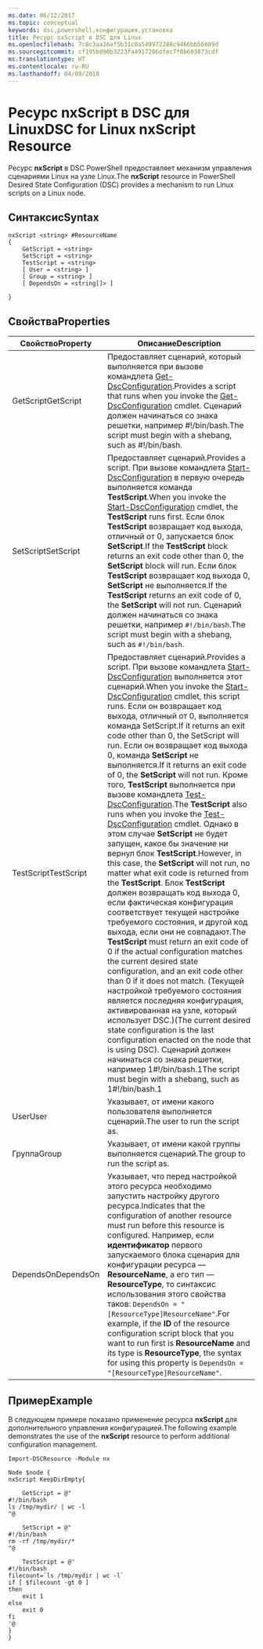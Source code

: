 ```yaml
---
ms.date: 06/12/2017
ms.topic: conceptual
keywords: dsc,powershell,конфигурация,установка
title: Ресурс nxScript в DSC для Linux
ms.openlocfilehash: 7c8c3aa16af5b31c0a549972288c9466bb56609d
ms.sourcegitcommit: cf195b090b3223fa4917206dfec7f0b603873cdf
ms.translationtype: HT
ms.contentlocale: ru-RU
ms.lasthandoff: 04/09/2018
---
```

# <a name="dsc-for-linux-nxscript-resource"></a><span data-ttu-id="0e49e-103">Ресурс nxScript в DSC для Linux</span><span class="sxs-lookup"><span data-stu-id="0e49e-103">DSC for Linux nxScript Resource</span></span>

<span data-ttu-id="0e49e-104">Ресурс **nxScript** в DSC PowerShell предоставляет механизм управления сценариями Linux на узле Linux.</span><span class="sxs-lookup"><span data-stu-id="0e49e-104">The **nxScript** resource in PowerShell Desired State Configuration (DSC) provides a mechanism to run Linux scripts on a Linux node.</span></span>

## <a name="syntax"></a><span data-ttu-id="0e49e-105">Синтаксис</span><span class="sxs-lookup"><span data-stu-id="0e49e-105">Syntax</span></span>

```
nxScript <string> #ResourceName
{
    GetScript = <string>
    SetScript = <string>
    TestScript = <string>
    [ User = <string> ]
    [ Group = <string> ]
    [ DependsOn = <string[]> ]

}
```

## <a name="properties"></a><span data-ttu-id="0e49e-106">Свойства</span><span class="sxs-lookup"><span data-stu-id="0e49e-106">Properties</span></span>

|  <span data-ttu-id="0e49e-107">Свойство</span><span class="sxs-lookup"><span data-stu-id="0e49e-107">Property</span></span> |  <span data-ttu-id="0e49e-108">Описание</span><span class="sxs-lookup"><span data-stu-id="0e49e-108">Description</span></span> |
|---|---|
| <span data-ttu-id="0e49e-109">GetScript</span><span class="sxs-lookup"><span data-stu-id="0e49e-109">GetScript</span></span>| <span data-ttu-id="0e49e-110">Предоставляет сценарий, который выполняется при вызове командлета [Get-DscConfiguration](https://technet.microsoft.com/en-us/library/dn521625.aspx).</span><span class="sxs-lookup"><span data-stu-id="0e49e-110">Provides a script that runs when you invoke the [Get-DscConfiguration](https://technet.microsoft.com/en-us/library/dn521625.aspx) cmdlet.</span></span> <span data-ttu-id="0e49e-111">Сценарий должен начинаться со знака решетки, например #!/bin/bash.</span><span class="sxs-lookup"><span data-stu-id="0e49e-111">The script must begin with a shebang, such as #!/bin/bash.</span></span>|
| <span data-ttu-id="0e49e-112">SetScript</span><span class="sxs-lookup"><span data-stu-id="0e49e-112">SetScript</span></span>| <span data-ttu-id="0e49e-113">Предоставляет сценарий.</span><span class="sxs-lookup"><span data-stu-id="0e49e-113">Provides a script.</span></span> <span data-ttu-id="0e49e-114">При вызове командлета [Start-DscConfiguration](https://technet.microsoft.com/en-us/library/dn521623.aspx) в первую очередь выполняется команда **TestScript**.</span><span class="sxs-lookup"><span data-stu-id="0e49e-114">When you invoke the [Start-DscConfiguration](https://technet.microsoft.com/en-us/library/dn521623.aspx) cmdlet, the **TestScript** runs first.</span></span> <span data-ttu-id="0e49e-115">Если блок **TestScript** возвращает код выхода, отличный от 0, запускается блок **SetScript**.</span><span class="sxs-lookup"><span data-stu-id="0e49e-115">If the **TestScript** block returns an exit code other than 0, the **SetScript** block will run.</span></span> <span data-ttu-id="0e49e-116">Если блок **TestScript** возвращает код выхода 0, **SetScript** не выполняется.</span><span class="sxs-lookup"><span data-stu-id="0e49e-116">If the **TestScript** returns an exit code of 0, the **SetScript** will not run.</span></span> <span data-ttu-id="0e49e-117">Сценарий должен начинаться со знака решетки, например `#!/bin/bash`.</span><span class="sxs-lookup"><span data-stu-id="0e49e-117">The script must begin with a shebang, such as `#!/bin/bash`.</span></span>|
| <span data-ttu-id="0e49e-118">TestScript</span><span class="sxs-lookup"><span data-stu-id="0e49e-118">TestScript</span></span>| <span data-ttu-id="0e49e-119">Предоставляет сценарий.</span><span class="sxs-lookup"><span data-stu-id="0e49e-119">Provides a script.</span></span> <span data-ttu-id="0e49e-120">При вызове командлета [Start-DscConfiguration](https://technet.microsoft.com/en-us/library/dn521623.aspx) выполняется этот сценарий.</span><span class="sxs-lookup"><span data-stu-id="0e49e-120">When you invoke the [Start-DscConfiguration](https://technet.microsoft.com/en-us/library/dn521623.aspx) cmdlet, this script runs.</span></span> <span data-ttu-id="0e49e-121">Если он возвращает код выхода, отличный от 0, выполняется команда SetScript.</span><span class="sxs-lookup"><span data-stu-id="0e49e-121">If it returns an exit code other than 0, the SetScript will run.</span></span> <span data-ttu-id="0e49e-122">Если он возвращает код выхода 0, команда **SetScript** не выполняется.</span><span class="sxs-lookup"><span data-stu-id="0e49e-122">If it returns an exit code of 0, the **SetScript** will not run.</span></span> <span data-ttu-id="0e49e-123">Кроме того, **TestScript** выполняется при вызове командлета [Test-DscConfiguration](https://technet.microsoft.com/en-us/library/dn407382.aspx).</span><span class="sxs-lookup"><span data-stu-id="0e49e-123">The **TestScript** also runs when you invoke the [Test-DscConfiguration](https://technet.microsoft.com/en-us/library/dn407382.aspx) cmdlet.</span></span> <span data-ttu-id="0e49e-124">Однако в этом случае **SetScript** не будет запущен, какое бы значение ни вернул блок **TestScript**.</span><span class="sxs-lookup"><span data-stu-id="0e49e-124">However, in this case, the **SetScript** will not run, no matter what exit code is returned from the **TestScript**.</span></span> <span data-ttu-id="0e49e-125">Блок **TestScript** должен возвращать код выхода 0, если фактическая конфигурация соответствует текущей настройке требуемого состояния, и другой код выхода, если они не совпадают.</span><span class="sxs-lookup"><span data-stu-id="0e49e-125">The **TestScript** must return an exit code of 0 if the actual configuration matches the current desired state configuration, and an exit code other than 0 if it does not match.</span></span> <span data-ttu-id="0e49e-126">(Текущей настройкой требуемого состояния является последняя конфигурация, активированная на узле, который использует DSC.)</span><span class="sxs-lookup"><span data-stu-id="0e49e-126">(The current desired state configuration is the last configuration enacted on the node that is using DSC).</span></span> <span data-ttu-id="0e49e-127">Сценарий должен начинаться со знака решетки, например 1#!/bin/bash.1</span><span class="sxs-lookup"><span data-stu-id="0e49e-127">The script must begin with a shebang, such as 1#!/bin/bash.1</span></span>|
| <span data-ttu-id="0e49e-128">User</span><span class="sxs-lookup"><span data-stu-id="0e49e-128">User</span></span>| <span data-ttu-id="0e49e-129">Указывает, от имени какого пользователя выполняется сценарий.</span><span class="sxs-lookup"><span data-stu-id="0e49e-129">The user to run the script as.</span></span>|
| <span data-ttu-id="0e49e-130">Группа</span><span class="sxs-lookup"><span data-stu-id="0e49e-130">Group</span></span>| <span data-ttu-id="0e49e-131">Указывает, от имени какой группы выполняется сценарий.</span><span class="sxs-lookup"><span data-stu-id="0e49e-131">The group to run the script as.</span></span>|
| <span data-ttu-id="0e49e-132">DependsOn</span><span class="sxs-lookup"><span data-stu-id="0e49e-132">DependsOn</span></span> | <span data-ttu-id="0e49e-133">Указывает, что перед настройкой этого ресурса необходимо запустить настройку другого ресурса.</span><span class="sxs-lookup"><span data-stu-id="0e49e-133">Indicates that the configuration of another resource must run before this resource is configured.</span></span> <span data-ttu-id="0e49e-134">Например, если **идентификатор** первого запускаемого блока сценария для конфигурации ресурса — **ResourceName**, а его тип — **ResourceType**, то синтаксис использования этого свойства таков: `DependsOn = "[ResourceType]ResourceName"`.</span><span class="sxs-lookup"><span data-stu-id="0e49e-134">For example, if the **ID** of the resource configuration script block that you want to run first is **ResourceName** and its type is **ResourceType**, the syntax for using this property is `DependsOn = "[ResourceType]ResourceName"`.</span></span>|

## <a name="example"></a><span data-ttu-id="0e49e-135">Пример</span><span class="sxs-lookup"><span data-stu-id="0e49e-135">Example</span></span>

<span data-ttu-id="0e49e-136">В следующем примере показано применение ресурса **nxScript** для дополнительного управления конфигурацией.</span><span class="sxs-lookup"><span data-stu-id="0e49e-136">The following example demonstrates the use of the **nxScript** resource to perform additional configuration management.</span></span>

```
Import-DSCResource -Module nx

Node $node {
nxScript KeepDirEmpty{

    GetScript = @"
#!/bin/bash
ls /tmp/mydir/ | wc -l
"@

    SetScript = @"
#!/bin/bash
rm -rf /tmp/mydir/*
"@

    TestScript = @'
#!/bin/bash
filecount=`ls /tmp/mydir | wc -l`
if [ $filecount -gt 0 ]
then
    exit 1
else
    exit 0
fi
'@
}
}
```